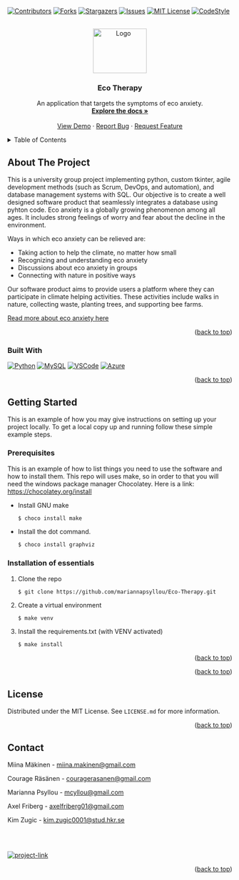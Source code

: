 <!-- Improved compatibility of back to top link: See: https://github.com/othneildrew/Best-README-Template/pull/73 -->
<a name="readme-top"></a>



<!-- PROJECT SHIELDS -->

[![Contributors][contributors-shield]][contributors-url]
[![Forks][forks-shield]][forks-url]
[![Stargazers][stars-shield]][stars-url]
[![Issues][issues-shield]][issues-url]
[![MIT License][license-shield]][license-url]
[![CodeStyle][codestyle-shield]][codestyle-url]




<!-- PROJECT LOGO -->
<br />
<div align="center">
  <a href="https://github.com/mariannapsyllou/Eco-Therapy">
    <img src="https://www.gardeningknowhow.com/wp-content/uploads/2017/07/hardwood-tree.jpg" alt="Logo" width="120" height="100">
  </a>

<h3 align="center">Eco Therapy</h3>

  <p align="center">
    An application that targets the symptoms of eco anxiety. 
    <br />
    <a href="https://github.com/mariannapsyllou/Eco-Therapy"><strong>Explore the docs »</strong></a>
    <br />
    <br />
    <a href="https://github.com/mariannapsyllou/Eco-Therapy">View Demo</a>
    ·
    <a href="https://github.com/mariannapsyllou/Eco-Therapy/issues">Report Bug</a>
    ·
    <a href="https://github.com/mariannapsyllou/Eco-Therapy/pulls">Request Feature</a>
  </p>
</div>



<!-- TABLE OF CONTENTS -->
<details>
  <summary>Table of Contents</summary>
  <ol>
    <li>
      <a href="#about-the-project">About The Project</a>
      <ul>
        <li><a href="#built-with">Built With</a></li>
      </ul>
    </li>
    <li>
      <a href="#getting-started">Getting Started</a>
      <ul>
        <li><a href="#prerequisites">Prerequisites</a></li>
        <li><a href="#installation">Installation</a></li>
      </ul>
    </li>
    <li><a href="#usage">Usage</a></li>
    <li><a href="#license">License</a></li>
    <li><a href="#contact">Contact</a></li>
  </ol>
</details>



<!-- ABOUT THE PROJECT -->
## About The Project
This is a university group project implementing python, custom tkinter, agile development methods (such as Scrum, DevOps, and automation), and database management systems with SQL. Our objective is to create a well designed software product that seamlessly integrates a database using pyhton code. 
Eco anxiety is a globally growing phenomenon among all ages. It includes strong feelings of worry and fear about the decline in the environment.

Ways in which eco anxiety can be relieved are:
* Taking action to help the climate, no matter how small
* Recognizing and understanding eco anxiety
* Discussions about eco anxiety in groups
* Connecting with nature in positive ways

Our software product aims to provide users a platform where they can participate in climate helping activities. These activities include walks in nature, collecting waste, planting trees, and supporting bee farms.

<a href="https://www.apa.org/monitor/2021/03/ce-climate-change">Read more about eco anxiety here</a>

<p align="right">(<a href="#readme-top">back to top</a>)</p>


### Built With

[![Python][Python-img]][Python-url]
[![MySQL][sql-img]][sql-url]
[![VSCode][vscode-img]][vscode-url]
[![Azure][azure-img]][azure-url]

<p align="right">(<a href="#readme-top">back to top</a>)</p>



<!-- GETTING STARTED -->
## Getting Started

This is an example of how you may give instructions on setting up your project locally.
To get a local copy up and running follow these simple example steps.


### Prerequisites

This is an example of how to list things you need to use the software and how to install them.
This repo will uses make, so in order to that you will need the windows package manager Chocolatey.
Here is a link: https://chocolatey.org/install

* Install GNU make
  ```sh
  $ choco install make
  ```
* Install the dot command.
  ```sh
  $ choco install graphviz
  ```
### Installation of essentials 

1. Clone the repo
   ```sh
   $ git clone https://github.com/mariannapsyllou/Eco-Therapy.git
   ```
2. Create a virtual environment
   ```
   $ make venv
   ```
3. Install the requirements.txt (with VENV activated) 
   ```
   $ make install
   ```
<p align="right">(<a href="#readme-top">back to top</a>)</p>




<p align="right">(<a href="#readme-top">back to top</a>)</p>



<!-- LICENSE -->
## License

Distributed under the MIT License. See `LICENSE.md` for more information.

<p align="right">(<a href="#readme-top">back to top</a>)</p>



<!-- CONTACT -->
## Contact

Miina Mäkinen - miina.makinen@gmail.com 

Courage Räsänen - couragerasanen@gmail.com

Marianna Psyllou - mcyllou@gmail.com

Axel Friberg - axelfriberg01@gmail.com

Kim Zugic - kim.zugic0001@stud.hkr.se

<br />
<br />

[![project-link][project-link-img]][project-link-url]

<p align="right">(<a href="#readme-top">back to top</a>)</p>



<!-- MARKDOWN LINKS & IMAGES -->
<!-- https://www.markdownguide.org/basic-syntax/#reference-style-links -->
[contributors-shield]: https://img.shields.io/github/contributors/mariannapsyllou/Eco-Therapy.svg?style=for-the-badge
[contributors-url]: https://github.com/mariannapsyllou/Eco-Therapy/graphs/contributors
[forks-shield]: https://img.shields.io/github/forks/mariannapsyllou/Eco-Therapy.svg?style=for-the-badge
[forks-url]: https://github.com/mariannapsyllou/Eco-Therapy/network/members
[stars-shield]: https://img.shields.io/github/stars/mariannapsyllou/Eco-Therapy.svg?style=for-the-badge
[stars-url]: https://github.com/mariannapsyllou/Eco-Therapy/stargazers
[issues-shield]: https://img.shields.io/github/issues/mariannapsyllou/Eco-Therapy.svg?style=for-the-badge
[issues-url]: https://github.com/mariannapsyllou/Eco-Therapy/issues
[license-shield]: https://img.shields.io/github/license/mariannapsyllou/Eco-Therapy.svg?style=for-the-badge
[license-url]: https://github.com/mariannapsyllou/Eco-Therapy/blob/main/LICENSE.md
[product-screenshot]: images/screenshot.png
[Python-img]: https://img.shields.io/badge/Python-FFD43B?style=for-the-badge&logo=python&logoColor=blue
[Python-url]: https://www.python.org/
[sql-img]: https://img.shields.io/badge/MySQL-005C84?style=for-the-badge&logo=mysql&logoColor=white
[sql-url]: https://www.mysql.com/
[vscode-img]: https://img.shields.io/badge/VSCode-0078D4?style=for-the-badge&logo=visual%20studio%20code&logoColor=white
[vscode-url]: https://code.visualstudio.com/
[azure-img]: https://img.shields.io/badge/microsoft%20azure-0089D6?style=for-the-badge&logo=microsoft-azure&logoColor=white
[azure-url]: https://azure.microsoft.com/en-us
[codestyle-shield]: https://img.shields.io/badge/code%20style-black-000000.svg?style=for-the-badge
[codestyle-url]: https://github.com/psf/black
[project-link-url]: https://github.com/mariannapsyllou/Eco-Therapy
[project-link-img]: https://img.shields.io/badge/Project%20Link-Eco%20Anxiety-05A081.svg?style=for-the-badge&logo
